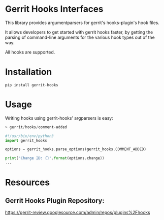 # Gerrit Hooks Interfaces

This library provides argumentparsers for gerrit's hooks-plugin's hook files.

It allows developers to get started with gerrit hooks faster, by 
getting the parsing of command-line arguments for the various hook types
 out of the way.

All hooks are supported.

# Installation

```
pip install gerrit-hooks
```

# Usage

Writing hooks using gerrit-hooks' argparsers is easy:

```python
> gerrit/hooks/comment-added

#!/usr/bin/env/python3
import gerrit_hooks

options = gerrit_hooks.parse_options(gerrit_hooks.COMMENT_ADDED)

print("Change ID: {}".format(options.change))
...

```


# Resources

## Gerrit Hooks Plugin Repository:

https://gerrit-review.googlesource.com/admin/repos/plugins%2Fhooks

